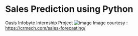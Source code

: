 # Sales Prediction using Python
Oasis Infobyte Internship Project
![image](https://github.com/Apurbaananya/oibsip_task5/assets/142817867/d3ae3a86-8c04-4a23-8b26-febcf0bfd4d5)
Image courtesy : https://crmech.com/sales-forecasting/
